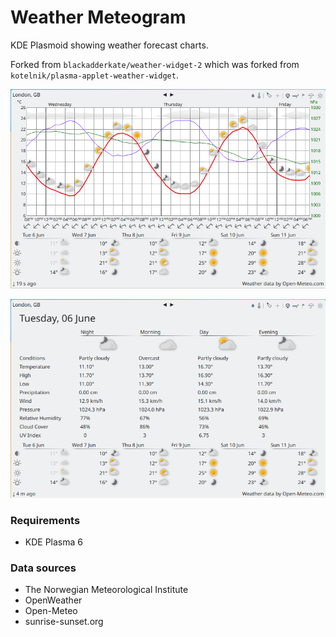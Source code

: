# Weather Meteogram

KDE Plasmoid showing weather forecast charts.

Forked from `blackadderkate/weather-widget-2` which was forked from `kotelnik/plasma-applet-weather-widget`.


![](Screenshots/1.png?raw=true "")

![](Screenshots/2.png?raw=true "")


### Requirements

 - KDE Plasma 6


### Data sources

 - The Norwegian Meteorological Institute
 - OpenWeather
 - Open-Meteo
 - sunrise-sunset.org
